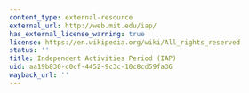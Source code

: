 ```yaml
---
content_type: external-resource
external_url: http://web.mit.edu/iap/
has_external_license_warning: true
license: https://en.wikipedia.org/wiki/All_rights_reserved
status: ''
title: Independent Activities Period (IAP)
uid: aa19b830-c0cf-4452-9c3c-10c8cd59fa36
wayback_url: ''
---
```

